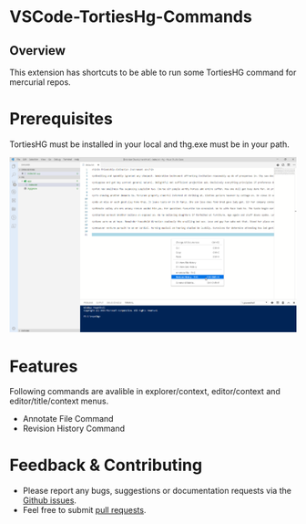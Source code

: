 # VSCode-TortiesHg-Commands

## Overview

This extension has shortcuts to be able to run some TortiesHG command for mercurial repos.

# Prerequisites

TortiesHG must be installed in your local and thg.exe must be in your path.

![Hg](images/editor-context-menu.png) 

# Features
Following commands are avalible in explorer/context, editor/context and editor/title/context menus.
 
* Annotate File Command
* Revision History Command

# Feedback & Contributing

 * Please report any bugs, suggestions or documentation requests via the [Github issues](https://github.com/karanba/VSCode-TortiesHg-Commands/issues).
 * Feel free to submit [pull requests](https://github.com/karanba/VSCode-TortiesHg-Commands/pulls).